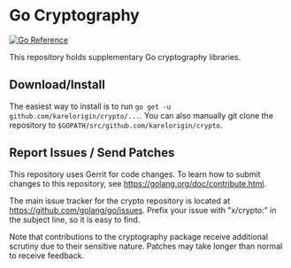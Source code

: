 # Go Cryptography

[![Go Reference](https://pkg.go.dev/badge/github.com/karelorigin/crypto.svg)](https://pkg.go.dev/github.com/karelorigin/crypto)

This repository holds supplementary Go cryptography libraries.

## Download/Install

The easiest way to install is to run `go get -u github.com/karelorigin/crypto/...`. You
can also manually git clone the repository to `$GOPATH/src/github.com/karelorigin/crypto`.

## Report Issues / Send Patches

This repository uses Gerrit for code changes. To learn how to submit changes to
this repository, see https://golang.org/doc/contribute.html.

The main issue tracker for the crypto repository is located at
https://github.com/golang/go/issues. Prefix your issue with "x/crypto:" in the
subject line, so it is easy to find.

Note that contributions to the cryptography package receive additional scrutiny
due to their sensitive nature. Patches may take longer than normal to receive
feedback.
